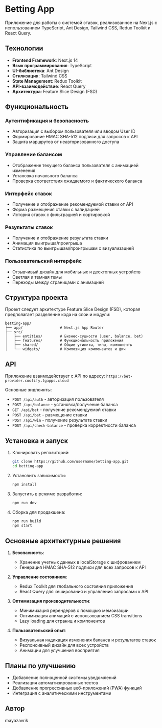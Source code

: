 # Betting App

Приложение для работы с системой ставок, реализованное на Next.js с использованием TypeScript, Ant Design, Tailwind CSS, Redux Toolkit и React Query.

## Технологии

- **Frontend Framework**: Next.js 14
- **Язык программирования**: TypeScript
- **UI-библиотека**: Ant Design
- **Стилизация**: Tailwind CSS
- **State Management**: Redux Toolkit
- **API-взаимодействие**: React Query
- **Архитектура**: Feature Slice Design (FSD)

## Функциональность

### Аутентификация и безопасность
- Авторизация с выбором пользователя или вводом User ID
- Формирование HMAC SHA-512 подписи для запросов к API
- Защита маршрутов от неавторизованного доступа

### Управление балансом
- Отображение текущего баланса пользователя с анимацией изменения
- Установка начального баланса
- Проверка соответствия ожидаемого и фактического баланса

### Интерфейс ставок
- Получение и отображение рекомендуемой ставки от API
- Форма размещения ставки с валидацией
- История ставок с фильтрацией и сортировкой

### Результаты ставок
- Получение и отображение результата ставки
- Анимация выигрыша/проигрыша
- Статистика по выигрышам/проигрышам с визуализацией

### Пользовательский интерфейс
- Отзывчивый дизайн для мобильных и десктопных устройств
- Светлая и темная темы
- Переходы между страницами с анимацией

## Структура проекта

Проект следует архитектуре Feature Slice Design (FSD), которая предполагает разделение кода на слои и модули:

```
betting-app/
├── app/                 # Next.js App Router
├── src/
│   ├── entities/        # Бизнес-сущности (user, balance, bet)
│   ├── features/        # Функциональность приложения
│   ├── shared/          # Общие утилиты, типы, компоненты
│   └── widgets/         # Композиция компонентов и фич
```

## API

Приложение взаимодействует с API по адресу: `https://bet-provider.coolify.tgapps.cloud`

Основные эндпоинты:
- `POST /api/auth` - авторизация пользователя
- `POST /api/balance` - установка/получение баланса
- `GET /api/bet` - получение рекомендуемой ставки
- `POST /api/bet` - размещение ставки
- `POST /api/win` - получение результата ставки
- `POST /api/check-balance` - проверка корректности баланса

## Установка и запуск

1. Клонировать репозиторий:
   ```bash
   git clone https://github.com/username/betting-app.git
   cd betting-app
   ```

2. Установить зависимости:
   ```bash
   npm install
   ```

3. Запустить в режиме разработки:
   ```bash
   npm run dev
   ```

4. Сборка для продакшена:
   ```bash
   npm run build
   npm start
   ```

## Основные архитектурные решения

1. **Безопасность**:
   - Хранение учетных данных в localStorage с шифрованием
   - Генерация HMAC SHA-512 подписи для всех запросов к API

2. **Управление состоянием**:
   - Redux Toolkit для глобального состояния приложения
   - React Query для кеширования и управления запросами к API

3. **Оптимизация производительности**:
   - Минимизация ререндеров с помощью мемоизации
   - Оптимизация анимаций с использованием CSS transitions
   - Lazy loading для страниц и компонентов

4. **Пользовательский опыт**:
   - Визуальная индикация изменения баланса и результатов ставок
   - Респонсивный дизайн для всех устройств
   - Анимации для улучшения восприятия

## Планы по улучшению

- Добавление полноценной системы уведомлений
- Реализация автоматизированных тестов
- Добавление прогрессивных веб-приложений (PWA) функций
- Интеграция с аналитическими инструментами

## Автор
mayazavrik
